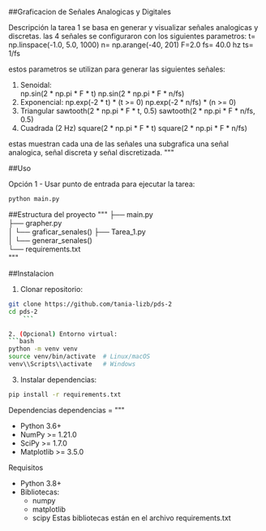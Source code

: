 ##Graficacion de Señales Analogicas y Digitales

Descripción 
la tarea 1 se basa en generar y visualizar señales analogicas y discretas. las 4 señales se configuraron con los siguientes parametros: 
t= np.linspace(-1.0, 5.0, 1000)
n= np.arange(-40, 201)
F=2.0
fs= 40.0 hz 
ts= 1/fs 

estos parametros se utilizan para generar las siguientes señales:
1. Senoidal:  
    np.sin(2 * np.pi * F * t)
    np.sin(2 * np.pi * F * n/fs)
2. Exponencial: 
     np.exp(-2 * t) * (t >= 0)
     np.exp(-2 * n/fs) * (n >= 0) 
3. Triangular 
    sawtooth(2 * np.pi * F * t, 0.5)
    sawtooth(2 * np.pi * F * n/fs, 0.5)
4. Cuadrada (2 Hz)
    square(2 * np.pi * F * t)
    square(2 * np.pi * F * n/fs)

estas muestran cada una de las señales una subgrafica una señal analogica, señal discreta y señal discretizada.
"""

##Uso

Opción 1 - Usar punto de entrada para ejecutar la tarea:
```bash
python main.py
```

##Estructura del proyecto
"""
├── main.py               
├── grapher.py            
│   └── graficar_senales() 
├── Tarea_1.py            
│   └── generar_senales()  
└── requirements.txt      
"""

##Instalacion

1. Clonar repositorio:
```bash
git clone https://github.com/tania-lizb/pds-2
cd pds-2
    ```

2. (Opcional) Entorno virtual:
```bash
python -m venv venv
source venv/bin/activate  # Linux/macOS
venv\\Scripts\\activate   # Windows
```

3. Instalar dependencias:
```bash
pip install -r requirements.txt
```


Dependencias
dependencias = """
- Python 3.6+
- NumPy >= 1.21.0
- SciPy >= 1.7.0
- Matplotlib >= 3.5.0

Requisitos
- Python 3.8+
- Bibliotecas:
  - numpy
  - matplotlib
  - scipy
Estas bibliotecas están en el archivo requirements.txt
